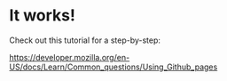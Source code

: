 # It works!

Check out this tutorial for a step-by-step:

https://developer.mozilla.org/en-US/docs/Learn/Common_questions/Using_Github_pages
